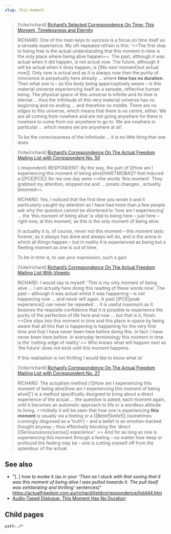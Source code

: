 ```yaml
---
slug: this-moment
---
```


> [!cite/richard] [Richard’s Selected Correspondence On Time: This Moment, Timelessness and Eternity](https://www.actualfreedom.com.au/richard/selectedcorrespondence/sc-time.htm)
> 
> RICHARD: One of the main keys to success is a focus on time itself as a sensate experience. My oft-repeated refrain is this: ‘==The first step to being free is the actual understanding that this moment in time is the only place where being alive happen==. The past, although it was actual when it did happen, is not actual now. The future, although it will be actual when it does happen, is [[No next moment|not actual now]]. Only now is actual and as it is always now then the purity of innocence is perpetually here already ... where **time has no duration**. Then what one is – as this body being apperceptively aware – is this material universe experiencing itself as a sensate, reflective human being. The physical space of this universe is infinite and its time is eternal ... thus the infinitude of this very material universe has no beginning and no ending ... and therefore no middle. There are no edges to this universe, which means that there is no centre, either. We are all coming from nowhere and are not going anywhere for there is nowhere to come from nor anywhere to go to. We are nowhere in particular ... which means we are anywhere at all’.
> 
> To be the consciousness of the infinitude ... it is no little thing that one does.

> [!cite/richard] [Richard’s Correspondence On The Actual Freedom Mailing List with Correspondent No. 50](https://actualfreedom.com.au/richard/listafcorrespondence/listaf50.htm)
> 
> {.respondent}
> RESPONDENT: By the way, the part of [[How am I experiencing this moment of being alive|HAIETMOBA]]? that induced a [[PCE|PCE]] for me one day were ==the words ‘this moment’. They grabbed my attention, stopped me and ... presto changeo , actuality bloomed==.
> 
> RICHARD: Yes, I noticed that the first time you wrote it and it particularly caught my attention as I have had more than a few people ask why the question cannot be shortened to ‘how am I experiencing’ ... the ‘this moment of being alive’ is vital to being here – just here – right now, at this moment, as this is the only moment of being alive.
> 
> In actuality it is, of course, never not this moment – this moment lasts forever, as it always has done and always will do, and is the arena in which all things happen – but in reality it is experienced as being but a fleeting moment as one is out of time.
> 
> To be in time is, to use your expression, such a gas!


> [!cite/richard] [Richard’s Correspondence On The Actual Freedom Mailing List With Vineeto](https://www.actualfreedom.com.au/richard/listafcorrespondence/listafvineeto.htm)
> 
> RICHARD: I would say to myself: ‘This is my only moment of being alive ... I am actually here doing this reading of these words now’. The past – although it was actual whilst it was happening – is not happening now ... and never will again. A past [[PCE|peak experience]] can never be repeated ... it is useful inasmuch as it bestows the requisite confidence that it is possible to experience the purity of the perfection of life here and now ... but that is it, finish. ==One slips into this moment in time and this place in space by being aware that all this that is happening is happening for the very first time and that I have never been here before doing this. In fact: I have never been here before. In everyday terminology this moment in time is the ‘cutting-edge of reality’.== Who knows what will happen next as ‘the future’ does not exist until this moment happens.
> 
> If this realisation is not thrilling I would like to know what is!

> [!cite/richard] [Richard’s Correspondence On The Actual Freedom Mailing List with Correspondent No. 27](https://actualfreedom.com.au/richard/listafcorrespondence/listaf27a.htm)
> 
> RICHARD: The actualism method (‘[[How am I experiencing this moment of being alive|how am I experiencing this moment of being alive]]’) is a method specifically designed to bring about a direct experience of the actual ... the question is asked, each moment again, until it becomes an automatic approach to life or a wordless attitude to living. ==Initially it will be seen that how one is experiencing **this moment** is usually via a feeling or a [[Belief|belief]] (sometimes cunningly disguised as a ‘truth’) – and a belief is an emotion-backed thought anyway – thus effectively blocking the _‘direct [[Sensuousness|sense]] experience’_ .== And for as long as one is experiencing this moment through a feeling – no matter how deep or profound the feeling may be – one is cutting oneself off from the splendour of the actual.

## See also

- "[..] how to evoke it (as in your _‘Then as I stuck with that seeing that it was this moment of being alive I was pulled towards it. The pull itself was exhilarating and thrilling’_ sentences)" https://actualfreedom.com.au/richard/listdcorrespondence/listd44.htm
- [Audio-Taped Dialogue: This Moment Has No Duration](https://actualfreedom.com.au/richard/audiotapeddialogues/thismomenthasnoduration.htm)

## Child pages

```query
path:./*
```
